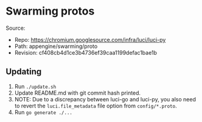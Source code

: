 # Swarming protos

Source:

*   Repo: https://chromium.googlesource.com/infra/luci/luci-py
*   Path: appengine/swarming/proto
*   Revision: cf408cb4d1ce3b4736ef39caa1199defac1bae1b

## Updating

1.  Run `./update.sh`
1.  Update README.md with git commit hash printed.
1.  NOTE: Due to a discrepancy between luci-go and luci-py, you also need to
    revert the `luci.file_metadata` file option from `config/*.proto`.
1.  Run `go generate ./...`
